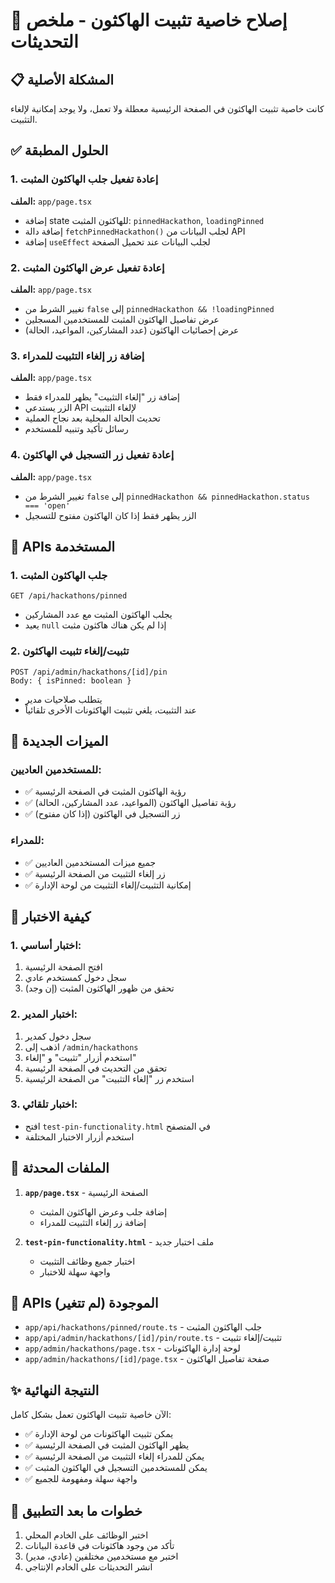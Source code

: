# 🔧 إصلاح خاصية تثبيت الهاكثون - ملخص التحديثات

## 📋 المشكلة الأصلية
كانت خاصية تثبيت الهاكثون في الصفحة الرئيسية معطلة ولا تعمل، ولا يوجد إمكانية لإلغاء التثبيت.

## ✅ الحلول المطبقة

### 1. إعادة تفعيل جلب الهاكثون المثبت
**الملف:** `app/page.tsx`
- إضافة state للهاكثون المثبت: `pinnedHackathon`, `loadingPinned`
- إضافة دالة `fetchPinnedHackathon()` لجلب البيانات من API
- إضافة `useEffect` لجلب البيانات عند تحميل الصفحة

### 2. إعادة تفعيل عرض الهاكثون المثبت
**الملف:** `app/page.tsx`
- تغيير الشرط من `false` إلى `pinnedHackathon && !loadingPinned`
- عرض تفاصيل الهاكثون المثبت للمستخدمين المسجلين
- عرض إحصائيات الهاكثون (عدد المشاركين، المواعيد، الحالة)

### 3. إضافة زر إلغاء التثبيت للمدراء
**الملف:** `app/page.tsx`
- إضافة زر "إلغاء التثبيت" يظهر للمدراء فقط
- الزر يستدعي API لإلغاء التثبيت
- تحديث الحالة المحلية بعد نجاح العملية
- رسائل تأكيد وتنبيه للمستخدم

### 4. إعادة تفعيل زر التسجيل في الهاكثون
**الملف:** `app/page.tsx`
- تغيير الشرط من `false` إلى `pinnedHackathon && pinnedHackathon.status === 'open'`
- الزر يظهر فقط إذا كان الهاكثون مفتوح للتسجيل

## 🔗 APIs المستخدمة

### 1. جلب الهاكثون المثبت
```
GET /api/hackathons/pinned
```
- يجلب الهاكثون المثبت مع عدد المشاركين
- يعيد `null` إذا لم يكن هناك هاكثون مثبت

### 2. تثبيت/إلغاء تثبيت الهاكثون
```
POST /api/admin/hackathons/[id]/pin
Body: { isPinned: boolean }
```
- يتطلب صلاحيات مدير
- عند التثبيت، يلغي تثبيت الهاكثونات الأخرى تلقائياً

## 🎯 الميزات الجديدة

### للمستخدمين العاديين:
- ✅ رؤية الهاكثون المثبت في الصفحة الرئيسية
- ✅ رؤية تفاصيل الهاكثون (المواعيد، عدد المشاركين، الحالة)
- ✅ زر التسجيل في الهاكثون (إذا كان مفتوح)

### للمدراء:
- ✅ جميع ميزات المستخدمين العاديين
- ✅ زر إلغاء التثبيت من الصفحة الرئيسية
- ✅ إمكانية التثبيت/إلغاء التثبيت من لوحة الإدارة

## 🧪 كيفية الاختبار

### 1. اختبار أساسي:
1. افتح الصفحة الرئيسية
2. سجل دخول كمستخدم عادي
3. تحقق من ظهور الهاكثون المثبت (إن وجد)

### 2. اختبار المدير:
1. سجل دخول كمدير
2. اذهب إلى `/admin/hackathons`
3. استخدم أزرار "تثبيت" و "إلغاء" 
4. تحقق من التحديث في الصفحة الرئيسية
5. استخدم زر "إلغاء التثبيت" من الصفحة الرئيسية

### 3. اختبار تلقائي:
- افتح `test-pin-functionality.html` في المتصفح
- استخدم أزرار الاختبار المختلفة

## 📁 الملفات المحدثة

1. **`app/page.tsx`** - الصفحة الرئيسية
   - إضافة جلب وعرض الهاكثون المثبت
   - إضافة زر إلغاء التثبيت للمدراء

2. **`test-pin-functionality.html`** - ملف اختبار جديد
   - اختبار جميع وظائف التثبيت
   - واجهة سهلة للاختبار

## 🔄 APIs الموجودة (لم تتغير)

- `app/api/hackathons/pinned/route.ts` - جلب الهاكثون المثبت
- `app/api/admin/hackathons/[id]/pin/route.ts` - تثبيت/إلغاء تثبيت
- `app/admin/hackathons/page.tsx` - لوحة إدارة الهاكثونات
- `app/admin/hackathons/[id]/page.tsx` - صفحة تفاصيل الهاكثون

## ✨ النتيجة النهائية

الآن خاصية تثبيت الهاكثون تعمل بشكل كامل:
- ✅ يمكن تثبيت الهاكثونات من لوحة الإدارة
- ✅ يظهر الهاكثون المثبت في الصفحة الرئيسية
- ✅ يمكن للمدراء إلغاء التثبيت من الصفحة الرئيسية
- ✅ يمكن للمستخدمين التسجيل في الهاكثون المثبت
- ✅ واجهة سهلة ومفهومة للجميع

## 🚀 خطوات ما بعد التطبيق

1. اختبر الوظائف على الخادم المحلي
2. تأكد من وجود هاكثونات في قاعدة البيانات
3. اختبر مع مستخدمين مختلفين (عادي، مدير)
4. انشر التحديثات على الخادم الإنتاجي
